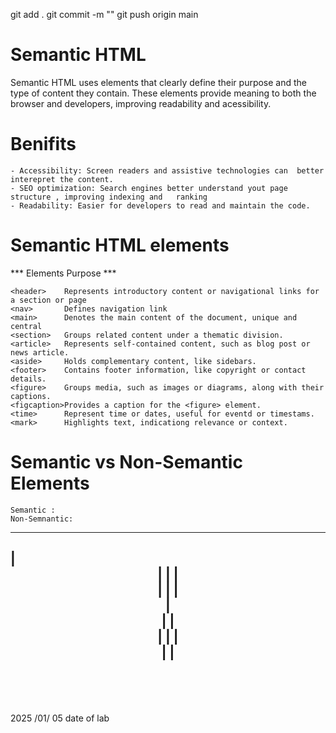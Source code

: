 
git add .
git commit -m ""
git push origin main




# Semantic HTML 

Semantic HTML uses elements that clearly define their purpose and the type of content they contain. These elements provide meaning to both the browser and developers, improving readability and acessibility.

# Benifits

    - Accessibility: Screen readers and assistive technologies can  better interepret the content.
    - SEO optimization: Search engines better understand yout page structure , improving indexing and   ranking
    - Readability: Easier for developers to read and maintain the code.

# Semantic HTML elements

   *** Elements    Purpose ***

    <header>    Represents introductory content or navigational links for a section or page
    <nav>       Defines navigation link
    <main>      Denotes the main content of the document, unique and central
    <section>   Groups related content under a thematic division.
    <article>   Represents self-contained content, such as blog post or news article.
    <aside>     Holds complementary content, like sidebars.
    <footer>    Contains footer information, like copyright or contact details.
    <figure>    Groups media, such as images or diagrams, along with their captions.
    <figcaption>Provides a caption for the <figure> element.
    <time>      Represent time or dates, useful for eventd or timestams.
    <mark>      Highlights text, indicationg relevance or context.

# Semantic vs Non-Semantic Elements

    Semantic : 
    Non-Semnantic: 

--------------------------
|   <header>  |         |
|   <nav>     |         |
|   <section> | <aside> |
|   <article> |         |
|   <footer>  |         |
--------------------------


2025 /01/ 05  date of lab